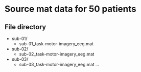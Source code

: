 # Source mat data for 50 patients
## File directory
- sub-01/
  - sub-01_task-motor-imagery_eeg.mat
- sub-02/
  - sub-02_task-motor-imagery_eeg.mat
- sub-03/
  - sub-03_task-motor-imagery_eeg.mat
...
